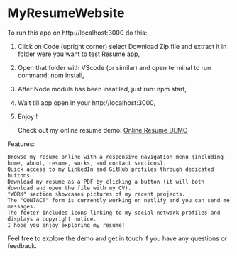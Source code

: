 # MyResumeWebsite
To run this app on http://localhost:3000 do this:
1. Click on Code (upright corner) select Download Zip file and extract it in folder were you want to test Resume app,
2. Open that folder with VScode (or similar) and open terminal to run command: npm install,
3. After Node moduls has been insatlled, just run: npm start,
4. Wait till app open in your http://localhost:3000,
5. Enjoy !

   Check out my online resume demo: [Online Resume DEMO](https://zlatkoresume.netlify.app/)

Features:

    Browse my resume online with a responsive navigation menu (including home, about, resume, works, and contact sections).
    Quick access to my LinkedIn and GitHub profiles through dedicated buttons.
    Download my resume as a PDF by clicking a button (it will both download and open the file with my CV).
    "WORK" section showcases pictures of my recent projects.
    The "CONTACT" form is currently working on netlify and you can send me messages.
    The footer includes icons linking to my social network profiles and displays a copyright notice.
    I hope you enjoy exploring my resume!

Feel free to explore the demo and get in touch if you have any questions or feedback.
